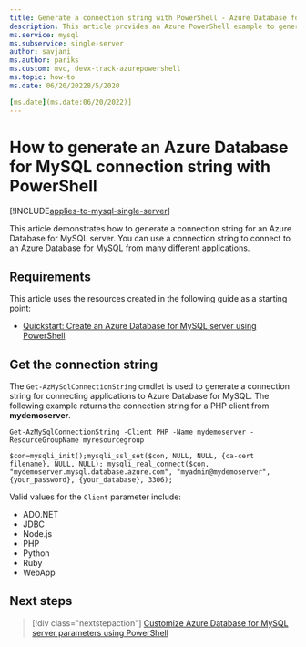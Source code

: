 ```yaml
---
title: Generate a connection string with PowerShell - Azure Database for MySQL
description: This article provides an Azure PowerShell example to generate a connection string for connecting to Azure Database for MySQL.
ms.service: mysql
ms.subservice: single-server
author: savjani
ms.author: pariks
ms.custom: mvc, devx-track-azurepowershell
ms.topic: how-to
ms.date: 06/20/20228/5/2020

[ms.date](ms.date:06/20/2022)]
---
```


# How to generate an Azure Database for MySQL connection string with PowerShell

[!INCLUDE[applies-to-mysql-single-server](../includes/applies-to-mysql-single-server.md)]

This article demonstrates how to generate a connection string for an Azure Database for MySQL
server. You can use a connection string to connect to an Azure Database for MySQL from many
different applications.

## Requirements

This article uses the resources created in the following guide as a starting point:

* [Quickstart: Create an Azure Database for MySQL server using PowerShell](quickstart-create-mysql-server-database-using-azure-powershell.md)

## Get the connection string

The `Get-AzMySqlConnectionString` cmdlet is used to generate a connection string for connecting
applications to Azure Database for MySQL. The following example returns the connection string for a
PHP client from **mydemoserver**.

```azurepowershell-interactive
Get-AzMySqlConnectionString -Client PHP -Name mydemoserver -ResourceGroupName myresourcegroup
```

```Output
$con=mysqli_init();mysqli_ssl_set($con, NULL, NULL, {ca-cert filename}, NULL, NULL); mysqli_real_connect($con, "mydemoserver.mysql.database.azure.com", "myadmin@mydemoserver", {your_password}, {your_database}, 3306);
```

Valid values for the `Client` parameter include:

* ADO&#46;NET
* JDBC
* Node.js
* PHP
* Python
* Ruby
* WebApp

## Next steps

> [!div class="nextstepaction"]
> [Customize Azure Database for MySQL server parameters using PowerShell](how-to-configure-server-parameters-using-powershell.md)
